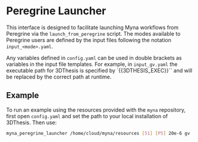 # Peregrine Launcher

This interface is designed to facilitate launching Myna workflows from
Peregrine via the `launch_from_peregrine` script. The modes available to
Peregrine users are defined by the input files following the notation
`input_<mode>.yaml`.

Any variables defined in `config.yaml` can be used in double brackets
as variables in the input file templates. For example, in `input_gv.yaml`
the executable path for 3DThesis is specified by `{{3DTHESIS_EXEC}}`` and
will be replaced by the correct path at runtime.

## Example

To run an example using the resources provided with the `myna` repository, first
open `config.yaml` and set the path to your local installation of 3DThesis. Then use:

```bash
myna_peregrine_launcher /home/cloud/myna/resources [51] [P5] 20e-6 gv
```
